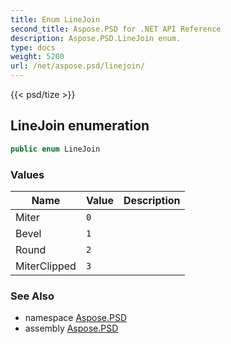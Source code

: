 ```yaml
---
title: Enum LineJoin
second_title: Aspose.PSD for .NET API Reference
description: Aspose.PSD.LineJoin enum. 
type: docs
weight: 5200
url: /net/aspose.psd/linejoin/
---
```

{{< psd/tize >}}
## LineJoin enumeration

```csharp
public enum LineJoin
```

### Values

| Name | Value | Description |
| --- | --- | --- |
| Miter | `0` |  |
| Bevel | `1` |  |
| Round | `2` |  |
| MiterClipped | `3` |  |

### See Also

* namespace [Aspose.PSD](../../aspose.psd/)
* assembly [Aspose.PSD](../../)


